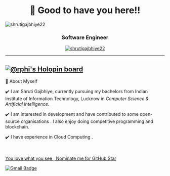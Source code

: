 <!-- - 👋 Hi, I’m @shrutigajbhiye22
- 👀 I’m interested in designing and programming stuffs.
- 🌱 I’m currently learning computer science with specialization in artificial intelligence 

<!---
shrutigajbhiye22/shrutigajbhiye22 is a ✨ special ✨ repository because its `README.md` (this file) appears on your GitHub profile.
You can click the Preview link to take a look at your changes.
--->
<!--  A ziddi girl in coding world, not lying. -->


<!-- README FILE CODE -->



<!-- WAKING HAND WITH GOOD TO HAVE YOU TEXT-->
<h1 align=center>👋 Good to have you here!!</h2><p align="left"> <img src="https://komarev.com/ghpvc/?username=shrutigajbhiye22" alt="shrutigajbhiye22" /> </p>


<h3 align="center">Software Engineer</h3>

<p align="center"> <a href="https://github.com/ryo-ma/github-profile-trophy"><img src="https://github-profile-trophy.vercel.app/?username=shrutigajbhiye22" alt="shrutigajbhiye22" /></a> </p>



---

[![@rphi's Holopin board](https://holopin.io/api/user/board?user=shruti_gajbhiye)](https://holopin.io/@shruti_gajbhiye)
---

<!--ABOUT ME CODE-->
🌱 About Myself<br>   

✔️ I am Shruti Gajbhiye, currently pursuing my bachelors from Indian Institute of Information Technology, Lucknow in *Computer Science & Artificial Intelligence*. <br>

✔️ I am interested in development and have contributed to some open-source organisations . I also enjoy doing competitive programming and blockchain. <br>

✔️ I have experience in Cloud Computing .<br>

<br>


<!--NOMINATION FOR STAR GIT LINK CODE-->
<a href="https://stars.github.com/nominate/">You love what you see , Nominate me for GitHub Star </a>

[![Gmail Badge](https://img.shields.io/badge/-lci2021051@iiitl.ac.in-c14438?style=flat-square&logo=Gmail&logoColor=white&link=mailto:lci2021051@iiitl.ac.in)](mailto:lci2021051@iiitl.ac.in)

 
 


